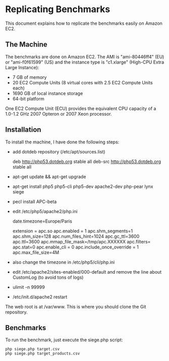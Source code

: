Replicating Benchmarks
======================

This document explains how to replicate the benchmarks easily on Amazon EC2.

The Machine
-----------

The benchmarks are done on Amazon EC2. The AMI is "ami-80446ff4" (EU) or
"ami-f0f61599" (US) and the instance type is "c1.xlarge" (High-CPU Extra Large
Instance):

 * 7 GB of memory
 * 20 EC2 Compute Units (8 virtual cores with 2.5 EC2 Compute Units each)
 * 1690 GB of local instance storage
 * 64-bit platform

One EC2 Compute Unit (ECU) provides the equivalent CPU capacity of a 1.0-1.2
GHz 2007 Opteron or 2007 Xeon processor.

Installation
------------

To install the machine, I have done the following steps:

  * add dotdeb repository (/etc/apt/sources.list)

      deb http://php53.dotdeb.org stable all
      deb-src http://php53.dotdeb.org stable all

  * apt-get update && apt-get upgrade

  * apt-get install php5 php5-cli php5-dev apache2-dev php-pear lynx siege

  * pecl install APC-beta

  * edit /etc/php5/apache2/php.ini

      date.timezone=Europe/Paris

      extension = apc.so
      apc.enabled = 1
      apc.shm_segments=1
      apc.shm_size=128
      apc.num_files_hint=1024
      apc.gc_ttl=3600
      apc.ttl=3600
      apc.mmap_file_mask=/tmp/apc.XXXXXX
      apc.filters=
      apc.stat=0
      apc.enable_cli = 0
      apc.include_once_override = 1
      apc.max_file_size=4M

  * also change the timezone in /etc/php5/cli/php.ini

  * edit /etc/apache2/sites-enabled/000-default
    and remove the line about CustomLog (to avoid tons of logs)

  * ulimit -n 99999

  * /etc/init.d/apache2 restart

The web root is at /var/www. This is where you should clone the Git
repository.

Benchmarks
----------

To run the benchmark, just execute the siege.php script:

    php siege.php target.csv
    php siege.php target_products.csv

